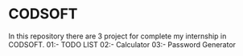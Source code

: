 # CODSOFT
In this repository there are 3 project for complete my internship in CODSOFT. 01:- TODO LIST 02:- Calculator 03:- Password Generator
